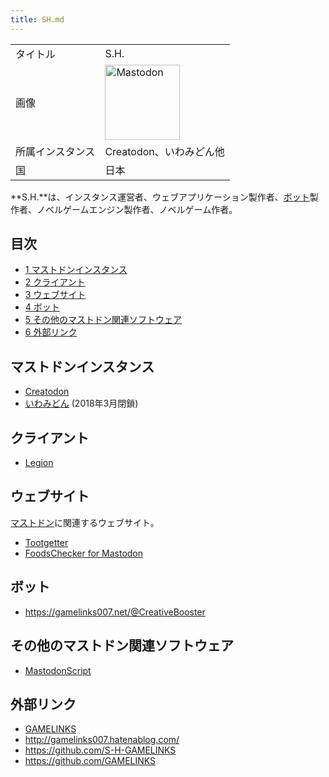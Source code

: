 ```yaml
---
title: SH.md
---
```

<div>

|                  |                                                                                                                                                                                                                                                                                                        |
|------------------|--------------------------------------------------------------------------------------------------------------------------------------------------------------------------------------------------------------------------------------------------------------------------------------------------------|
| タイトル         | S.H.                                                                                                                                                                                                                                                                                                   |
| 画像             | [<img src="/images/thumb/0/00/Mastodon_logo.png/120px-Mastodon_logo.png" srcset="/images/thumb/0/00/Mastodon_logo.png/180px-Mastodon_logo.png 1.5x, /images/0/00/Mastodon_logo.png 2x" width="120" height="120" alt="Mastodon" />](/%E3%83%95%E3%82%A1%E3%82%A4%E3%83%AB:Mastodon_logo.png "Mastodon") |
| 所属インスタンス | Creatodon、いわみどん他                                                                                                                                                                                                                                                                                |
| 国               | 日本                                                                                                                                                                                                                                                                                                   |

  
**S.H.**は、インスタンス運営者、ウェブアプリケーション製作者、[ボット](/Bot "Bot")製作者、ノベルゲームエンジン製作者、ノベルゲーム作者。

<div>

<div lang="ja" dir="ltr">

## 目次

</div>

-   [1 マストドンインスタンス](#.E3.83.9E.E3.82.B9.E3.83.88.E3.83.89.E3.83.B3.E3.82.A4.E3.83.B3.E3.82.B9.E3.82.BF.E3.83.B3.E3.82.B9)
-   [2 クライアント](#.E3.82.AF.E3.83.A9.E3.82.A4.E3.82.A2.E3.83.B3.E3.83.88)
-   [3 ウェブサイト](#.E3.82.A6.E3.82.A7.E3.83.96.E3.82.B5.E3.82.A4.E3.83.88)
-   [4 ボット](#.E3.83.9C.E3.83.83.E3.83.88)
-   [5 その他のマストドン関連ソフトウェア](#.E3.81.9D.E3.81.AE.E4.BB.96.E3.81.AE.E3.83.9E.E3.82.B9.E3.83.88.E3.83.89.E3.83.B3.E9.96.A2.E9.80.A3.E3.82.BD.E3.83.95.E3.83.88.E3.82.A6.E3.82.A7.E3.82.A2)
-   [6 外部リンク](#.E5.A4.96.E9.83.A8.E3.83.AA.E3.83.B3.E3.82.AF)

</div>

## マストドンインスタンス

-   [Creatodon](/Creatodon "Creatodon")
-   [いわみどん](/%E3%81%84%E3%82%8F%E3%81%BF%E3%81%A9%E3%82%93 "いわみどん") (2018年3月閉鎖)

## クライアント

-   [Legion](/Legion "Legion")

## ウェブサイト

[マストドン](/Mastodon "Mastodon")に関連するウェブサイト。

-   [Tootgetter](/Tootgetter "Tootgetter")
-   [FoodsChecker for Mastodon](/FoodsChecker_for_Mastodon "FoodsChecker for Mastodon")

## ボット

-   <a href="https://gamelinks007.net/@CreativeBooster" rel="nofollow">https://gamelinks007.net/@CreativeBooster</a>

## その他のマストドン関連ソフトウェア

-   [MastodonScript](/MastodonScript "MastodonScript")

## 外部リンク

-   <a href="https://gamelinksweb.herokuapp.com" rel="nofollow">GAMELINKS</a>
-   <a href="http://gamelinks007.hatenablog.com/" rel="nofollow">http://gamelinks007.hatenablog.com/</a>
-   <a href="https://github.com/S-H-GAMELINKS" rel="nofollow">https://github.com/S-H-GAMELINKS</a>
-   <a href="https://github.com/GAMELINKS" rel="nofollow">https://github.com/GAMELINKS</a>

</div>
